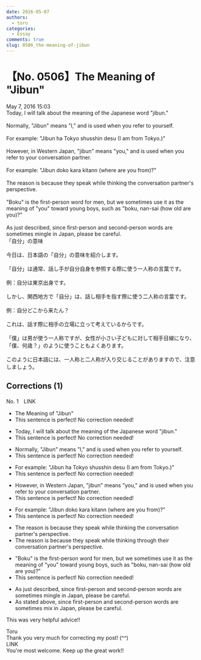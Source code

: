 ```yaml
---
date: 2016-05-07
authors:
  - toru
categories:
  - Essay
comments: true
slug: 0506_the-meaning-of-jibun
---
```


# 【No. 0506】The Meaning of "Jibun"
<div class="date">May 7, 2016 15:03</div>
<div id="post"><div id="body_show_ori">
Today, I will talk about the meaning of the Japanese word "jibun."<br/><br/>Normally, "Jibun" means "I," and is used when you refer to yourself.<br/><br/>For example: "Jibun ha Tokyo shusshin desu (I am from Tokyo.)"<br/><br/>However, in Western Japan, "jibun" means "you," and is used when you refer to your conversation partner.<br/><br/>For example: "Jibun doko kara kitann (where are you from)?"<br/><br/>The reason is because they speak while thinking the conversation partner's perspective.<br/><br/>"Boku" is the first-person word for men, but we sometimes use it as the meaning of "you" toward young boys, such as "boku, nan-sai (how old are you)?"<br/><br/>As just described, since first-person and second-person words are sometimes mingle in Japan, please be careful.
</div></div>

<!-- more -->

<div id="post_ja"><div id="body_show_mo">
「自分」の意味<br/><br/>今日は、日本語の「自分」の意味を紹介します。<br/><br/>「自分」は通常、話し手が自分自身を参照する際に使う一人称の言葉です。<br/><br/>例：自分は東京出身です。<br/><br/>しかし、関西地方で「自分」は、話し相手を指す際に使う二人称の言葉です。<br/><br/>例：自分どこから来たん？<br/><br/>これは、話す際に相手の立場に立って考えているからです。<br/><br/>「僕」は男が使う一人称ですが、女性が小さい子どもに対して相手目線になり、「僕、何歳？」のように使うこともよくあります。<br/><br/>このように日本語には、一人称と二人称が入り交じることがありますので、注意しましょう。
</div></div>

## Corrections (1)
<div id="block"><div class="first_name"> No. 1　<span class="just_name">LINK</span></div><div id="block2">
<ul class="correction_field">
<li class="incorrect">The Meaning of "Jibun"</li>
<li class="corrected perfect">This sentence is perfect! No correction needed!</li>
</ul>
<ul class="correction_field">
<li class="incorrect">Today, I will talk about the meaning of the Japanese word "jibun."</li>
<li class="corrected perfect">This sentence is perfect! No correction needed!</li>
</ul>
<ul class="correction_field">
<li class="incorrect">Normally, "Jibun" means "I," and is used when you refer to yourself.</li>
<li class="corrected perfect">This sentence is perfect! No correction needed!</li>
</ul>
<ul class="correction_field">
<li class="incorrect">For example: "Jibun ha Tokyo shusshin desu (I am from Tokyo.)"</li>
<li class="corrected perfect">This sentence is perfect! No correction needed!</li>
</ul>
<ul class="correction_field">
<li class="incorrect">However, in Western Japan, "jibun" means "you," and is used when you refer to your conversation partner.</li>
<li class="corrected perfect">This sentence is perfect! No correction needed!</li>
</ul>
<ul class="correction_field">
<li class="incorrect">For example: "Jibun doko kara kitann (where are you from)?"</li>
<li class="corrected perfect">This sentence is perfect! No correction needed!</li>
</ul>
<ul class="correction_field">
<li class="incorrect">The reason is because they speak while thinking the conversation partner's perspective.</li>
<li class="corrected correct">
The reason is because they speak while thinking <span class="f_blue">through their</span> conversation partner's perspective.
</li>
</ul>
<ul class="correction_field">
<li class="incorrect">"Boku" is the first-person word for men, but we sometimes use it as the meaning of "you" toward young boys, such as "boku, nan-sai (how old are you)?"</li>
<li class="corrected perfect">This sentence is perfect! No correction needed!</li>
</ul>
<ul class="correction_field">
<li class="incorrect">As just described, since first-person and second-person words are sometimes mingle in Japan, please be careful.</li>
<li class="corrected correct">
As <span class="f_blue">stated above</span>, since first-person and second-person words <span class="sline">are</span> sometimes <span class="f_blue">mix </span>in Japan, please be careful.
</li>
</ul>
<p class="comment_small">
 This was very helpful advice!!
</p>

</div><div class="name"><span class="just_name">Toru</span><br>
Thank you very much for correcting my post! (^^)
</div>
<div class="name"><span class="just_name">LINK</span><br>
You're most welcome. Keep up the great work!!
</div>
</div>
